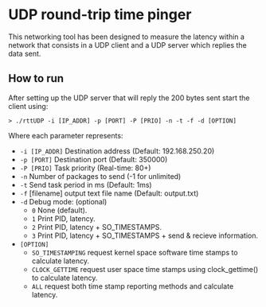 # UDP round-trip time pinger
This networking tool has been designed to measure the latency within a network that consists in a UDP client and a UDP server which replies the data sent.

## How to run
After setting up the UDP server that will reply the 200 bytes sent start the client using:

```shell
> ./rttUDP -i [IP_ADDR] -p [PORT] -P [PRIO] -n -t -f -d [OPTION]
```
Where each parameter represents:
- `-i [IP_ADDR]` Destination address (Default: 192.168.250.20)
- `-p [PORT]` Destination port (Default: 350000)
- `-P [PRIO]` Task priority (Real-time: 80+)
- `-n` Number of packages to send (-1 for unlimited)
- `-t` Send task period in ms (Default: 1ms)
- `-f` [filename] output text file name (Default: output.txt)
- `-d` Debug mode: (optional)
	- `0` None (default).
	- `1` Print PID, latency.
 	- `2` Print PID, latency + SO_TIMESTAMPS.
  	- `3` Print PID, latency + SO_TIMESTAMPS + send & recieve information.
- `[OPTION]`
	- `SO_TIMESTAMPING` request kernel space software time stamps to calculate latency.
	- `CLOCK_GETTIME` request user space time stamps using clock_gettime() to calculate latency.
	- `ALL` request both time stamp reporting methods and calculate latency.
      
